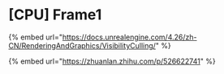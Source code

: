 # \[CPU] Frame1

{% embed url="https://docs.unrealengine.com/4.26/zh-CN/RenderingAndGraphics/VisibilityCulling/" %}

{% embed url="https://zhuanlan.zhihu.com/p/526622741" %}
